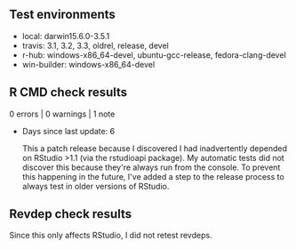 ## Test environments

* local: darwin15.6.0-3.5.1
* travis: 3.1, 3.2, 3.3, oldrel, release, devel
* r-hub: windows-x86_64-devel, ubuntu-gcc-release, fedora-clang-devel
* win-builder: windows-x86_64-devel

## R CMD check results

0 errors | 0 warnings | 1 note

*   Days since last update: 6
 
    This a patch release because I discovered I had inadvertently depended on 
    RStudio >1.1 (via the rstudioapi package). My automatic tests did not 
    discover this because they're always run from the console. To prevent
    this happening in the future, I've added a step to the release process
    to always test in older versions of RStudio.

## Revdep check results

Since this only affects RStudio, I did not retest revdeps.
